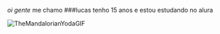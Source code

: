 *oi gente*
me chamo ###lucas tenho 15 anos e estou estudando no alura

![TheMandalorianYodaGIF](https://github.com/user-attachments/assets/9ed21621-6a66-40c6-a28f-b42eef0bd2e3)
